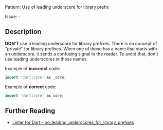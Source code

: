 Pattern: Use of leading underscore for library prefix

Issue: -

## Description

**DON’T** use a leading underscore for library prefixes.
There is no concept of "private" for library prefixes. When one of those has a
name that starts with an underscore, it sends a confusing signal to the reader. 
To avoid that, don't use leading underscores in those names.

Example of **incorrect** code:

```dart
import 'dart:core' as _core;
```

Example of **correct** code:

```dart
import 'dart:core' as core;
```

## Further Reading

* [Linter for Dart - no_leading_underscores_for_library_prefixes](https://dart.dev/tools/linter-rules/no_leading_underscores_for_library_prefixes)